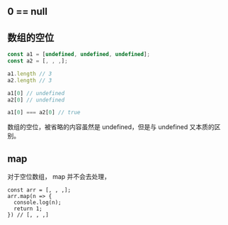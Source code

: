 ## 0 == null

## 数组的空位

```javascript
const a1 = [undefined, undefined, undefined];
const a2 = [, , ,];

a1.length // 3
a2.length // 3

a1[0] // undefined
a2[0] // undefined

a1[0] === a2[0] // true
```

数组的空位，被省略的内容虽然是 undefined，但是与 undefined 又本质的区别。

## map

对于空位数组， map 并不会去处理，

```
const arr = [, , ,];
arr.map(n => {
  console.log(n);
  return 1;
}) // [, , ,]
```
